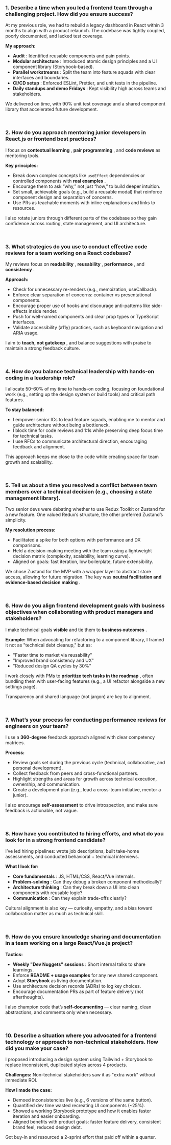 ### 1. Describe a time when you led a frontend team through a challenging project. How did you ensure success?

At my previous role, we had to rebuild a legacy dashboard in React within 3 months to align with a product relaunch. The codebase was tightly coupled, poorly documented, and lacked test coverage.

**My approach:**

- **Audit** : Identified reusable components and pain points.
- **Modular architecture** : Introduced atomic design principles and a UI component library (Storybook-based).
- **Parallel workstreams** : Split the team into feature squads with clear interfaces and boundaries.
- **CI/CD setup** : Enforced ESLint, Prettier, and unit tests in the pipeline.
- **Daily standups and demo Fridays** : Kept visibility high across teams and stakeholders.

We delivered on time, with 90% unit test coverage and a shared component library that accelerated future development.

<br />

### 2. How do you approach mentoring junior developers in React.js or frontend best practices?

I focus on **contextual learning** , **pair programming** , and **code reviews** as mentoring tools.

**Key principles:**

- Break down complex concepts like `useEffect` dependencies or controlled components with **real examples** .
- Encourage them to ask “why,” not just “how,” to build deeper intuition.
- Set small, achievable goals (e.g., build a reusable modal) that reinforce component design and separation of concerns.
- Use PRs as teachable moments with inline explanations and links to resources.

I also rotate juniors through different parts of the codebase so they gain confidence across routing, state management, and UI architecture.

<br />

### 3. What strategies do you use to conduct effective code reviews for a team working on a React codebase?

My reviews focus on **readability** , **reusability** , **performance** , and **consistency** .

**Approach:**

- Check for unnecessary re-renders (e.g., memoization, useCallback).
- Enforce clear separation of concerns: container vs presentational components.
- Encourage proper use of hooks and discourage anti-patterns like side-effects inside render.
- Push for well-named components and clear prop types or TypeScript interfaces.
- Validate accessibility (a11y) practices, such as keyboard navigation and ARIA usage.

I aim to **teach, not gatekeep** , and balance suggestions with praise to maintain a strong feedback culture.

<br />

### 4. How do you balance technical leadership with hands-on coding in a leadership role?

I allocate 50–60% of my time to hands-on coding, focusing on foundational work (e.g., setting up the design system or build tools) and critical path features.

**To stay balanced:**

- I empower senior ICs to lead feature squads, enabling me to mentor and guide architecture without being a bottleneck.
- I block time for code reviews and 1:1s while preserving deep focus time for technical tasks.
- I use RFCs to communicate architectural direction, encouraging feedback and alignment.

This approach keeps me close to the code while creating space for team growth and scalability.

<br />

### 5. Tell us about a time you resolved a conflict between team members over a technical decision (e.g., choosing a state management library).

Two senior devs were debating whether to use Redux Toolkit or Zustand for a new feature. One valued Redux’s structure, the other preferred Zustand’s simplicity.

**My resolution process:**

- Facilitated a spike for both options with performance and DX comparisons.
- Held a decision-making meeting with the team using a lightweight decision matrix (complexity, scalability, learning curve).
- Aligned on goals: fast iteration, low boilerplate, future extensibility.

We chose Zustand for the MVP with a wrapper layer to abstract store access, allowing for future migration. The key was **neutral facilitation and evidence-based decision making** .

<br />

### 6. How do you align frontend development goals with business objectives when collaborating with product managers and stakeholders?

I make technical goals **visible** and tie them to **business outcomes** .

**Example:**
When advocating for refactoring to a component library, I framed it not as "technical debt cleanup," but as:

- "Faster time to market via reusability"
- "Improved brand consistency and UX"
- "Reduced design QA cycles by 30%"

I work closely with PMs to **prioritize tech tasks in the roadmap** , often bundling them with user-facing features (e.g., a UI refactor alongside a new settings page).

Transparency and shared language (not jargon) are key to alignment.

<br />

### 7. What’s your process for conducting performance reviews for engineers on your team?

I use a **360-degree** feedback approach aligned with clear competency matrices.

**Process:**

- Review goals set during the previous cycle (technical, collaborative, and personal development).
- Collect feedback from peers and cross-functional partners.
- Highlight strengths and areas for growth across technical execution, ownership, and communication.
- Create a development plan (e.g., lead a cross-team initiative, mentor a junior).

I also encourage **self-assessment** to drive introspection, and make sure feedback is actionable, not vague.

<br />

### 8. How have you contributed to hiring efforts, and what do you look for in a strong frontend candidate?

I’ve led hiring pipelines: wrote job descriptions, built take-home assessments, and conducted behavioral + technical interviews.

**What I look for:**

- **Core fundamentals** : JS, HTML/CSS, React/Vue internals.
- **Problem-solving** : Can they debug a broken component methodically?
- **Architecture thinking** : Can they break down a UI into clean components with reusable logic?
- **Communication** : Can they explain trade-offs clearly?

Cultural alignment is also key — curiosity, empathy, and a bias toward collaboration matter as much as technical skill.

<br />

### 9. How do you ensure knowledge sharing and documentation in a team working on a large React/Vue.js project?

**Tactics:**

- **Weekly "Dev Nuggets" sessions** : Short internal talks to share learnings.
- Enforce **README + usage examples** for any new shared component.
- Adopt **Storybook** as living documentation.
- Use architecture decision records (ADRs) to log key choices.
- Encourage documentation PRs as part of feature delivery (not afterthoughts).

I also champion code that’s **self-documenting** — clear naming, clean abstractions, and comments only when necessary.

<br />

### 10. Describe a situation where you advocated for a frontend technology or approach to non-technical stakeholders. How did you make your case?

I proposed introducing a design system using Tailwind + Storybook to replace inconsistent, duplicated styles across 4 products.

**Challenges:**
Non-technical stakeholders saw it as "extra work" without immediate ROI.

**How I made the case:**

- Demoed inconsistencies live (e.g., 6 versions of the same button).
- Quantified dev time wasted recreating UI components (~25%).
- Showed a working Storybook prototype and how it enables faster iteration and easier onboarding.
- Aligned benefits with product goals: faster feature delivery, consistent brand feel, reduced design debt.

Got buy-in and resourced a 2-sprint effort that paid off within a quarter.

